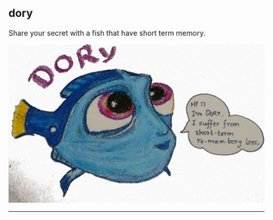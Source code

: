 ## dory

Share your secret with a fish that have short term memory.

![image of dory](w3assets/images/dory-1024px.jpg)

---



